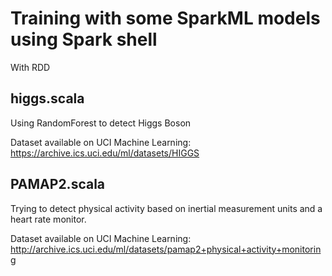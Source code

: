 Training with some SparkML models using Spark shell
=================
With RDD

higgs.scala
-----------------
Using RandomForest to detect Higgs Boson

Dataset available on UCI Machine Learning:
https://archive.ics.uci.edu/ml/datasets/HIGGS

PAMAP2.scala
-----------------
Trying to detect physical activity based on inertial measurement units and a heart rate monitor.

Dataset available on UCI Machine Learning:
http://archive.ics.uci.edu/ml/datasets/pamap2+physical+activity+monitoring
